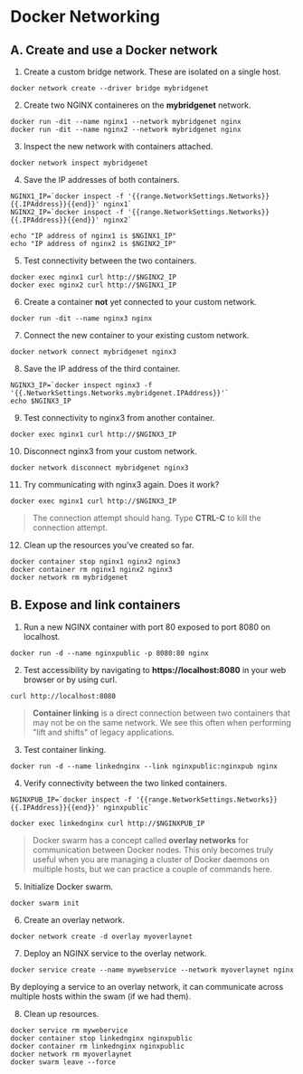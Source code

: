 # Docker Networking

## A. Create and use a Docker network

1. Create a custom bridge network. These are isolated on a single host.
```
docker network create --driver bridge mybridgenet
```

2. Create two NGINX containeres on the **mybridgenet** network.
```
docker run -dit --name nginx1 --network mybridgenet nginx
docker run -dit --name nginx2 --network mybridgenet nginx
```

3. Inspect the new network with containers attached.
```
docker network inspect mybridgenet
```

4. Save the IP addresses of both containers.
```
NGINX1_IP=`docker inspect -f '{{range.NetworkSettings.Networks}}{{.IPAddress}}{{end}}' nginx1`
NGINX2_IP=`docker inspect -f '{{range.NetworkSettings.Networks}}{{.IPAddress}}{{end}}' nginx2`
```
```
echo "IP address of nginx1 is $NGINX1_IP"
echo "IP address of nginx2 is $NGINX2_IP"
```

5. Test connectivity between the two containers.
```
docker exec nginx1 curl http://$NGINX2_IP
docker exec nginx2 curl http://$NGINX1_IP
```

6. Create a container **not** yet connected to your custom network.
```
docker run -dit --name nginx3 nginx
```

7. Connect the new container to your existing custom network.
```
docker network connect mybridgenet nginx3
```

8. Save the IP address of the third container.
```
NGINX3_IP=`docker inspect nginx3 -f '{{.NetworkSettings.Networks.mybridgenet.IPAddress}}'`
echo $NGINX3_IP
```

9. Test connectivity to nginx3 from another container.
```
docker exec nginx1 curl http://$NGINX3_IP
```

10. Disconnect nginx3 from your custom network.
```
docker network disconnect mybridgenet nginx3 
```

11. Try communicating with nginx3 again. Does it work?
```
docker exec nginx1 curl http://$NGINX3_IP
```

> The connection attempt should hang. Type **CTRL-C** to kill the connection attempt.

12. Clean up the resources you've created so far.
```
docker container stop nginx1 nginx2 nginx3
docker container rm nginx1 nginx2 nginx3
docker network rm mybridgenet
```

## B. Expose and link containers

1. Run a new NGINX container with port 80 exposed to port 8080 on localhost.
```
docker run -d --name nginxpublic -p 8080:80 nginx
```

2. Test accessibility by navigating to **https://localhost:8080** in your web browser or by using curl.
```
curl http://localhost:8080
```

> **Container linking** is a direct connection between two containers that may not be on the same network. We see this often when performing "lift and shifts" of legacy applications.

3. Test container linking.
```
docker run -d --name linkednginx --link nginxpublic:nginxpub nginx
```

4. Verify connectivity between the two linked containers.
```
NGINXPUB_IP=`docker inspect -f '{{range.NetworkSettings.Networks}}{{.IPAddress}}{{end}}' nginxpublic`
```
```
docker exec linkednginx curl http://$NGINXPUB_IP
```

> Docker swarm has a concept called **overlay networks** for communication between Docker nodes. This only becomes truly useful when you are managing a cluster of Docker daemons on multiple hosts, but we can practice a couple of commands here.


5. Initialize Docker swarm.
```
docker swarm init
```

6. Create an overlay network.
```
docker network create -d overlay myoverlaynet
```

7. Deploy an NGINX service to the overlay network.

```
docker service create --name mywebservice --network myoverlaynet nginx
```

By deploying a service to an overlay network, it can communicate across multiple hosts within the swam (if we had them).

8. Clean up resources.

```
docker service rm mywebervice
docker container stop linkednginx nginxpublic
docker container rm linkednginx nginxpublic
docker network rm myoverlaynet
docker swarm leave --force
```
